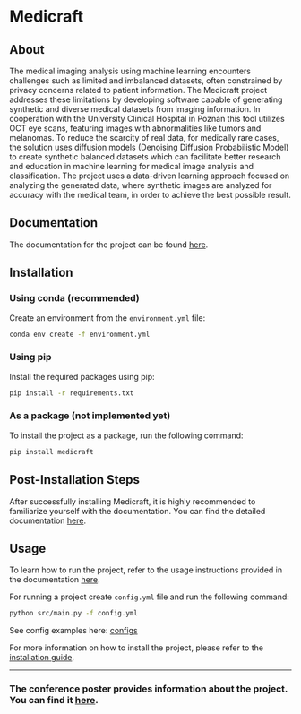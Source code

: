# Medicraft


## About 

The medical imaging analysis using machine learning encounters challenges such as limited and imbalanced datasets, often constrained by privacy concerns related to patient information. The Medicraft project addresses these limitations by developing software capable of generating synthetic and diverse medical datasets from imaging information. In cooperation with the University Clinical Hospital in Poznan this tool utilizes OCT eye scans, featuring images with abnormalities like tumors and melanomas. To reduce the scarcity of real data, for medically rare cases, the solution uses diffusion models (Denoising Diffusion Probabilistic Model) to create synthetic balanced datasets which can facilitate better research and education in machine learning for medical image analysis and classification. The project uses a data-driven learning approach focused on analyzing the generated data, where synthetic images are analyzed for accuracy with the medical team, in order to achieve the best possible result.


## Documentation
The documentation for the project can be found [here](https://drfifonz.github.io/medicraft/index.html).

## Installation

###  Using conda (recommended)
 Create an environment from the `environment.yml` file:
 ```bash
 conda env create -f environment.yml
```
### Using pip
Install the required packages using pip:
```bash
pip install -r requirements.txt
```
### As a package (not implemented yet)
To install the project as a package, run the following command:
```bash
pip install medicraft
```

## Post-Installation Steps
After successfully installing Medicraft, it is highly recommended to familiarize yourself with the documentation. You can find the detailed documentation [here](https://drfifonz.github.io/medicraft/index.html).

## Usage
To learn how to run the project, refer to the usage instructions provided in the documentation [here](https://drfifonz.github.io/medicraft/usage.html).

For running a project create `config.yml` file and run the following command:
```bash
python src/main.py -f config.yml
```
See config examples here: [configs](https://drfifonz.github.io/medicraft/examples.html#example-section)




For more information on how to install the project, please refer to the [installation guide](https://drfifonz.github.io/medicraft/installation.html).

---
 ### The conference poster provides information about the project. You can find it [here](docs/conference_poster.pdf).
